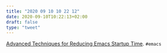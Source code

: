 ```yaml
---
title: "2020 09 10 10 22 12"
date: 2020-09-10T10:22:13+02:00
draft: false
type: "tweet"
---
```

[Advanced Techniques for Reducing Emacs Startup Time](https://blog.d46.us/advanced-emacs-startup/). `#emacs`
